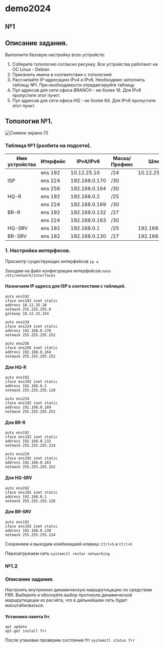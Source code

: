 # demo2024

## №1

## Описание задания.
Выполните базовую настройку всех устройств:

1) Соберите топологию согласно рисунку. Все устройства работают на OC Linux - Debian
2) Присвоить имена в соответствии с топологией
3) Рассчитайте IP-адресацию IPv4 и IPv6. Необходимо заполнить таблицу №1. При необходимости отредактируйте таблицу.
4) Пул адресов для сети офиса BRANCH - не более 16. Для IPv6 пропустите этот пункт.
5) Пул адресов для сети офиса HQ - не более 64. Для IPv6 пропустите этот пункт.
  
## Топология №1.

![Снимок экрана (1)](https://github.com/Danul1545/demo2024/assets/148867600/4e03b395-bb79-44ed-b207-89da299aea92)


### Таблица №1 (разбита на подсети).

| Имя устройства | Итерфейс |  IPv4/IPv6   | Маска/Префикс |       Шлюз       |
| -------------- | -------- | ------------ | ------------- |    ----------    |
|                | ens 192  | 10.12.25.10  | /24           | 10.12.25.254     |
| ISP            | ens 224  | 192.168.0.170| /30           |                  |
|                | ens 256  | 192.168.0.164| /30           |                  |
| HQ-R           | ens 192  | 192.168.0.2  | /25           |                  |
|                | ens 224  | 192.168.0.169| /30           |                  |
| BR-R           | ens 192  | 192.168.0.132| /27           |                  |
|                | ens 224  | 192.168.0.163| /30           |                  |
| HQ-SRV         | ens 192  | 192.168.0.1  | /25           | 192.168.0.2      |
| BR-SRV         | ens 192  | 192.168.0.130| /27           | 192.168.0.132    |

### 1. Настройка интерфесов.

Просмотр существующих интерфейсов  ` ip a `

Заходим на файл  конфигурации интерфейсов.`nano /etc/network/interfaces`

#### Назначаем IP адреса для ISP в соотвествии с таблицей.
```
auto ens192
iface ens192 inet static
address 10.12.25.10
netmask 255.255.255.0
gateway 10.12.25.254

auto ens224
iface ens224 inet static
address 192.168.0.170
netmask 255.255.255.252

auto ens256
iface ens256 inet static
address 192.168.0.164
netmask 255.255.255.252
```
#### Для HQ-R
```
auto ens192
iface ens192 inet static
address 192.168.0.2
netmask 255.255.255.128

auto ens224
iface ens192 inet static
address 192.168.0.169
netmask 255.255.255.252
```
#### Для BR-R
```
auto ens192
iface ens192 inet static
address 192.168.0.132
netmask 255.255.255.224

auto ens224
iface ens192 inet static
address 192.168.0.163
netmask 255.255.255.252
```
#### Для HQ-SRV
```
auto ens192
iface ens192 inet static
address 192.168.0.1
netmask 255.255.255.128
```
#### Для BR-SRV
```
auto ens192
iface ens192 inet static
address 192.168.0.130
netmask 255.255.255.224
```

Сохраняем и выходим комбинацией клавиш: `Ctrl+S` и `Ctrl+X`

Перезагружаем сеть `systemctl restar networking`

### №1.2

### Описание задания.

Настроить внутренюю динамическую маршрутицацию по средствам FRR. Выберите и обоснуйте выбор протокола динамической маршрутицации из расчёта, что в дальнейшем сеть будет масштабиоваться.

#### Установка пакета frr.
```
apt update
apt-get install frr
```
После утановки проверим состояние frr `systemctl status frr`



